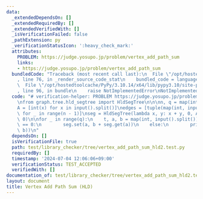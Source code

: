 ```yaml
---
data:
  _extendedDependsOn: []
  _extendedRequiredBy: []
  _extendedVerifiedWith: []
  _isVerificationFailed: false
  _pathExtension: py
  _verificationStatusIcon: ':heavy_check_mark:'
  attributes:
    PROBLEM: https://judge.yosupo.jp/problem/vertex_add_path_sum
    links:
    - https://judge.yosupo.jp/problem/vertex_add_path_sum
  bundledCode: "Traceback (most recent call last):\n  File \"/opt/hostedtoolcache/PyPy/3.10.14/x64/lib/pypy3.10/site-packages/onlinejudge_verify/documentation/build.py\"\
    , line 76, in _render_source_code_stat\n    bundled_code = language.bundle(\n\
    \  File \"/opt/hostedtoolcache/PyPy/3.10.14/x64/lib/pypy3.10/site-packages/onlinejudge_verify/languages/python.py\"\
    , line 96, in bundle\n    raise NotImplementedError\nNotImplementedError\n"
  code: "# verification-helper: PROBLEM https://judge.yosupo.jp/problem/vertex_add_path_sum\n\
    \nfrom graph.tree.hld_segtree import HldSegTree\n\n\nn, q = map(int, input().split())\n\
    A = [int(x) for x in input().split()]\nedges = [tuple(map(int, input().split()))\
    \ for _ in range(n - 1)]\nseg = HldSegTree(lambda x, y: x + y, 0, A, n, edges,\
    \ 0)\n\nfor _ in range(q):\n    t, a, b = map(int, input().split())\n    if t\
    \ == 0:\n        seg.set(a, b + seg.get(a))\n    else:\n        print(seg.path_prod(a,\
    \ b))\n"
  dependsOn: []
  isVerificationFile: true
  path: test/library_checker/tree/vertex_add_path_sum_hld2.test.py
  requiredBy: []
  timestamp: '2024-07-04 12:06:06+09:00'
  verificationStatus: TEST_ACCEPTED
  verifiedWith: []
documentation_of: test/library_checker/tree/vertex_add_path_sum_hld2.test.py
layout: document
title: Vertex Add Path Sum (HLD)
---
```

